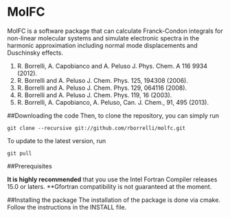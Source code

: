 # MolFC

MolFC is a software package that can calculate Franck-Condon integrals
for non-linear molecular systems and simulate electronic spectra in the harmonic approximation including 
normal mode displacements and Duschinsky effects.

1. R. Borrelli, A. Capobianco and A. Peluso J. Phys. Chem. A 116 9934 (2012).
3. R. Borrelli and A. Peluso J. Chem. Phys. 125, 194308 (2006).
2. R. Borrelli and A. Peluso J. Chem. Phys. 129, 064116 (2008).
4. R. Borrelli and A. Peluso J. Chem. Phys. 119, 16 (2003).
5. R. Borrelli, A. Capobianco, A. Peluso, Can. J. Chem., 91, 495 (2013).

##Downloading the code
Then, to clone the repository, you can simply run
```
git clone --recursive git://github.com/rborrelli/molfc.git

```
To update to the latest version, run
```
git pull
```
##Prerequisites

**It is highly recommended** that you use the Intel Fortran Compiler releases 15.0 or laters.
**Gfortran compatibility is not guaranteed at the moment.

##Installing the package
The installation of the package is done via cmake.
Follow the instructions in the INSTALL file.

